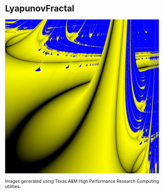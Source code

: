 # LyapunovFractal

![](https://github.com/lucianchauvin/LyapunovFractal/blob/main/lyapunov%5B2%2C4%5Dx%5B2%2C4%5D_resolution2000.png)

Images generated using Texas A&M High Performance Research Computing utilities.
